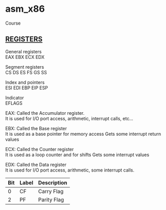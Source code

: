 # asm_x86
Course


## [REGISTERS](https://www.eecg.utoronto.ca/~amza/www.mindsec.com/files/x86regs.html)


General registers <br>
EAX EBX ECX EDX

Segment registers <br>
CS DS ES FS GS SS

Index and pointers <br>
ESI EDI EBP EIP ESP

Indicator <br>
EFLAGS


EAX: Called the Accumulator register. <br> 
               It is used for I/O port access, arithmetic, interrupt calls,
               etc...

EBX: Called the Base register <br>
               It is used as a base pointer for memory access
               Gets some interrupt return values

ECX: Called the Counter register <br>
               It is used as a loop counter and for shifts
               Gets some interrupt values

EDX: Called the Data register <br>
               It is used for I/O port access, arithmetic, some interrupt 
               calls.


|Bit|Label|Description|
|--|--|--|
| 0 | CF | Carry Flag |
| 2 | PF | Parity Flag |


